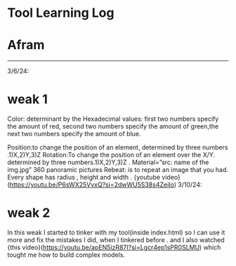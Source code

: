 # Tool Learning Log

# Afram

---

3/6/24:
# weak 1
Color: determinant by the Hexadecimal values: first two numbers specify the amount of red, second two numbers specify the amount of green,the next two numbers specify the amount of blue.

Position:to change the position of an element, determined by three numbers .1)X,2)Y,3)Z
Rotation:To change the position of an element over the X/Y. determined by three numbers.1)X,2)Y,3)Z .
Material=”src: name of the img.jpg”
360 panoramic pictures
Rebeat: is to repeat an image that you had.
Every shape has radius , height and width .
{youtube video}(https://youtu.be/P6sWX25VvxQ?si=2dwWU5S38s4ZeiIo)
3/10/24:
# weak 2

  In this weak I started to tinker with my tool(inside index.html) so I can use it more and fix the mistakes I did, when I tinkered before .
  and I also watched {this video}(https://youtu.be/apEN5izR87I?si=Lgcr4ep1sPR0SLMU) which tought me how to build complex models.
<!--
* Links you used today (websites, videos, etc)
* Things you tried, progress you made, etc
* Challenges, a-ha moments, etc
* Questions you still have
* What you're going to try next
-->
